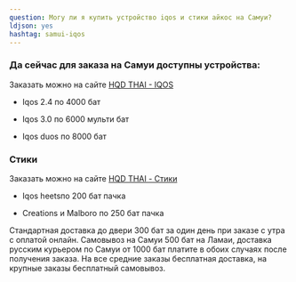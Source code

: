 ```yaml
---
question: Могу ли я купить устройство iqos и стики айкос на Самуи?
ldjson: yes
hashtag: samui-iqos
---
```


### Да сейчас для заказа на Самуи доступны устройства:

Заказать можно на сайте [HQD THAI - IQOS](https://hqdthai.ru/iqos/)

* Iqos 2.4 по 4000 бат

* Iqos 3.0 по 6000 мульти бат

* Iqos duos по 8000 бат 

### Стики 

Заказать можно на сайте [HQD THAI - Стики](https://hqdthai.ru/stiki/iqosstiki/)

* Iqos heetsпо 200 бат пачка

* Creations и Malboro по 250 бат пачка

Стандартная доставка до двери 300 бат за один день при заказе с утра с оплатой онлайн. Самовывоз на Самуи 500 бат на Ламаи, доставка русским курьером по Самуи от  1000 бат платите в обоих случаях после получения заказа. На все средние заказы бесплатная доставка, на крупные заказы бесплатный самовывоз.

